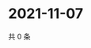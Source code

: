 # 2021-11-07

共 0 条

<!-- BEGIN WEIBO -->
<!-- 最后更新时间 Sun Nov 07 2021 03:08:57 GMT+0800 (China Standard Time) -->

<!-- END WEIBO -->
